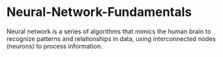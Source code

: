 # Neural-Network-Fundamentals
Neural network is a series of algorithms that mimics the human brain to recognize patterns and relationships in data, using interconnected nodes (neurons) to process information.

